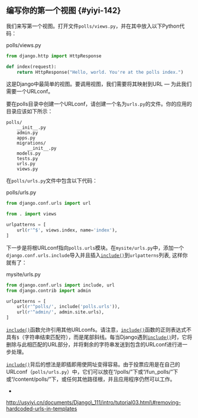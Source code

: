 ## 编写你的第一个视图 {#yiyi-142}

我们来写第一个视图。打开文件`polls/views.py`，并在其中放入以下Python代码：

polls/views.py

```py
from django.http import HttpResponse

def index(request):
    return HttpResponse("Hello, world. You're at the polls index.")
```

这是Django中最简单的视图。要调用视图，我们需要将其映射到URL — 为此我们需要一个URLconf。

要在polls目录中创建一个URLconf，请创建一个名为`urls.py`的文件。你的应用的目录应该如下所示：

```
polls/
    __init__.py
    admin.py
    apps.py
    migrations/
        __init__.py
    models.py
    tests.py
    urls.py
    views.py
```

在`polls/urls.py`文件中包含以下代码：

polls/urls.py

```py
from django.conf.urls import url

from . import views

urlpatterns = [
    url(r'^$', views.index, name='index'),
]
```

下一步是将根URLconf指向`polls.urls`模块。在`mysite/urls.py`中，添加一个`django.conf.urls.include`导入并且插入[`include()`](http://usyiyi.cn/documents/Django_111/ref/urls.html#django.conf.urls.include)到`urlpatterns`列表, 这样你就有了：

mysite/urls.py

```py
from django.conf.urls import include, url
from django.contrib import admin

urlpatterns = [
    url(r'^polls/', include('polls.urls')),
    url(r'^admin/', admin.site.urls),
]
```

[`include()`](http://usyiyi.cn/documents/Django_111/ref/urls.html#django.conf.urls.include)函数允许引用其他URLconfs。请注意，[`include()`](http://usyiyi.cn/documents/Django_111/ref/urls.html#django.conf.urls.include)函数的正则表达式不具有`$`（字符串结束匹配符），而是尾部斜线。每当Django遇到[`include()`](http://usyiyi.cn/documents/Django_111/ref/urls.html#django.conf.urls.include)时，它将删除与此相匹配的URL部分，并将剩余的字符串发送到包含的URLconf进行进一步处理。

[`include()`](http://usyiyi.cn/documents/Django_111/ref/urls.html#django.conf.urls.include)背后的想法是即插即用使网址变得容易。由于投票应用是在自己的URLconf（`polls/urls.py`）中，它们可以放在“/polls/”下或“/fun\_polls/”下或“/content/polls/”下，或任何其他路径根，并且应用程序仍然可以工作。

+

http://usyiyi.cn/documents/Django\_111/intro/tutorial03.html\#removing-hardcoded-urls-in-templates

